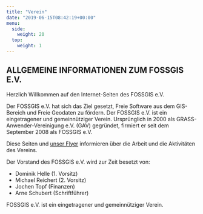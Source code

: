 ```yaml
---
title: "Verein"
date: "2019-06-15T08:42:19+00:00"
menu:
  side:
    weight: 20
  top:
    weight: 1
---
```


## ALLGEMEINE INFORMATIONEN ZUM FOSSGIS E.V.

Herzlich Willkommen auf den Internet-Seiten des FOSSGIS e.V.

Der FOSSGIS e.V. hat sich das Ziel gesetzt, Freie Software aus dem GIS-Bereich und Freie Geodaten zu fördern. Der FOSSGIS e.V. ist ein eingetragener und gemeinnütziger Verein. Ursprünglich in 2000 als GRASS-Anwender-Vereinigung e.V. (GAV) gegründet, firmiert er seit dem September 2008 als FOSSGIS e.V.

Diese Seiten und [unser Flyer](/fossgis_flyer_2015.pdf) informieren über die Arbeit und die Aktivitäten des Vereins.

Der Vorstand des FOSSGIS e.V. wird zur Zeit besetzt von:

* Dominik Helle (1. Vorsitz)
* Michael Reichert (2. Vorsitz)
* Jochen Topf (Finanzen)
* Arne Schubert (Schriftführer)
 
FOSSGIS e.V. ist ein eingetragener und gemeinnütziger Verein.
